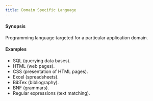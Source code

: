 ```yaml
---
title: Domain Specific Language
---
```


#### Synopsis

Programming language targeted for a particular application domain.

#### Examples

*  SQL (querying data bases).
*  HTML (web pages).
*  CSS (presentation of HTML pages).
*  Excel (spreadsheets).
*  BibTex (bibliography).
*  BNF (grammars).
*  Regular expressions (text matching).


